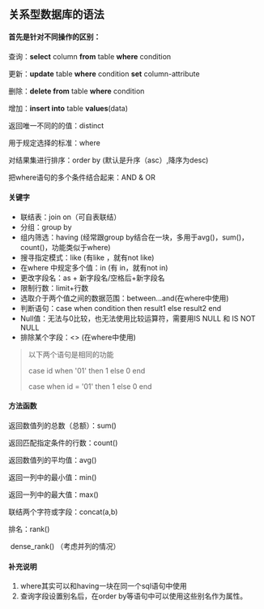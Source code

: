 ## 关系型数据库的语法

#### 首先是针对不同操作的区别：

查询：**select** column **from** table **where** condition

更新：**update** table **where** condition **set** column-attribute

删除：**delete from** table **where** condition

增加：**insert into** table **values**(data)

返回唯一不同的的值：distinct

用于规定选择的标准：where

对结果集进行排序：order by (默认是升序（asc）,降序为desc)

把where语句的多个条件结合起来：AND & OR

#### 关键字

- 联结表：join on（可自表联结）
- 分组：group by
- 组内筛选：having (经常跟group by结合在一块，多用于avg()，sum()，count()，功能类似于where)
- 搜寻指定模式：like  (有like ，就有not like)
- 在where 中规定多个值：in (有 in，就有not in)
- 更改字段名：as + 新字段名/空格后+新字段名
- 限制行数：limit+行数
- 选取介于两个值之间的数据范围：between...and(在where中使用)
- 判断语句：case when condition then result1 else result2 end
- Null值：无法与0比较，也无法使用比较运算符，需要用IS NULL 和 IS NOT NULL
- 排除某个字段：<> (在where中使用)

> 以下两个语句是相同的功能
>
> case id when '01' then 1 else 0 end 
>
> case when id = '01' then 1 else 0 end 

#### 方法函数

返回数值列的总数（总额）：sum()

返回匹配指定条件的行数：count()

返回数值列的平均值：avg()

返回一列中的最小值：min()

返回一列中的最大值：max()

联结两个字符或字段：concat(a,b)

排名：rank()

​			dense_rank() （考虑并列的情况）



#### 补充说明

1. where其实可以和having一块在同一个sql语句中使用
2. 查询字段设置别名后，在order by等语句中可以使用这些别名作为属性。